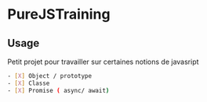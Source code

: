 # PureJSTraining

## Usage

Petit projet pour travailler sur certaines notions de javasript

```bash
- [X] Object / prototype
- [X] Classe
- [X] Promise ( async/ await)

```
